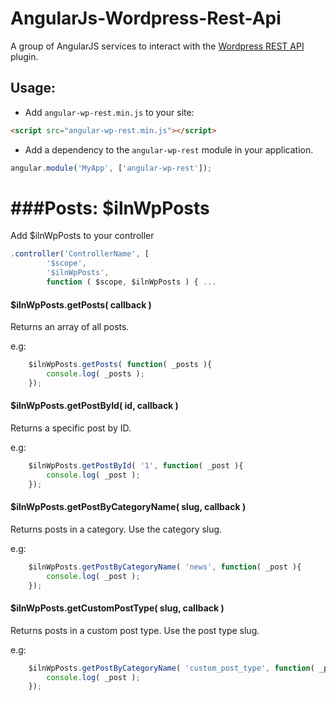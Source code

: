 AngularJs-Wordpress-Rest-Api
============================

A group of AngularJS services to interact with the [Wordpress REST API](http://wp-api.org/) plugin.

## Usage:

 - Add `angular-wp-rest.min.js` to your site:
```html
<script src="angular-wp-rest.min.js"></script>
```
 - Add a dependency to the `angular-wp-rest` module in your application.
```js
angular.module('MyApp', ['angular-wp-rest']);
```

###Posts: $ilnWpPosts
============================
Add $ilnWpPosts to your controller
```js
.controller('ControllerName', [
        '$scope',
        '$ilnWpPosts',
        function ( $scope, $ilnWpPosts ) { ...
```


#### $ilnWpPosts.getPosts( callback )

Returns an array of all posts.

e.g:
```js
    $ilnWpPosts.getPosts( function( _posts ){
        console.log( _posts );
    });
```


#### $ilnWpPosts.getPostById( id, callback )


Returns a specific post by ID.

e.g:
```js
    $ilnWpPosts.getPostById( '1', function( _post ){
        console.log( _post );
    });
```


#### $ilnWpPosts.getPostByCategoryName( slug, callback )


Returns posts in a category. Use the category slug.

e.g:
```js
    $ilnWpPosts.getPostByCategoryName( 'news', function( _post ){
        console.log( _post );
    });
```


#### $ilnWpPosts.getCustomPostType( slug, callback )


Returns posts in a custom post type. Use the post type slug.

e.g:
```js
    $ilnWpPosts.getPostByCategoryName( 'custom_post_type', function( _post ){
        console.log( _post );
    });
```